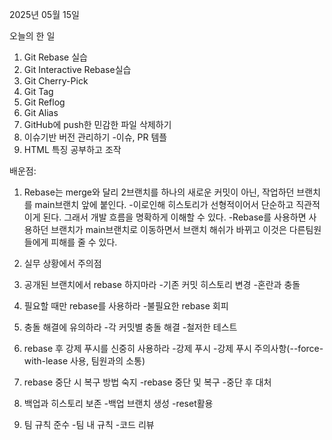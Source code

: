 2025년 05월 15일

오늘의 한 일
1. Git Rebase 실습
2. Git Interactive Rebase실습
3. Git Cherry-Pick
4. Git Tag
5. Git Reflog
6. Git Alias
7. GitHub에 push한 민감한 파일 삭제하기
8. 이슈기반 버전 관리하기
-이슈, PR 템플
9. HTML 특징 공부하고 조작

배운점:
1. Rebase는 merge와 달리 2브랜치를 하나의 새로운 커밋이 아닌, 작업하던 브랜치를 main브랜치 앞에 붙인다.
   -이로인해 히스토리가 선형적이어서 단순하고 직관적이게 된다. 그래서 개발 흐름을 명확하게 이해할 수 있다.
   -Rebase를 사용하면 사용하던 브랜치가 main브랜치로 이동하면서 브랜치 해쉬가 바뀌고 이것은 다른팀원들에게 피해를 줄 수 있다.

2. 실무 상황에서 주의점
  1. 공개된 브랜치에서 rebase 하지마라
    -기존 커밋 히스토리 변경
    -혼란과 충돌
  2. 필요할 때만 rebase를 사용하라
    -불필요한 rebase 회피
  3. 충돌 해결에 유의하라
    -각 커밋별 충돌 해결
    -철저한 테스트
  4. rebase 후 강제 푸시를 신중히 사용하라
    -강제 푸시
    -강제 푸시 주의사항(--force-with-lease 사용, 팀원과의 소통)
  5. rebase 중단 시 복구 방법 숙지
    -rebase 중단 및 복구
    -중단 후 대처
  6. 백업과 히스토리 보존
    -백업 브랜치 생성
    -reset활용
  7. 팀 규칙 준수
    -팀 내 규칙
    -코드 리뷰
     
      
